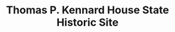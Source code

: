 ---
layout: repo
title: "Thomas P. Kennard House State Historic Site"
id: 11675
permalink: repos/11675/
---